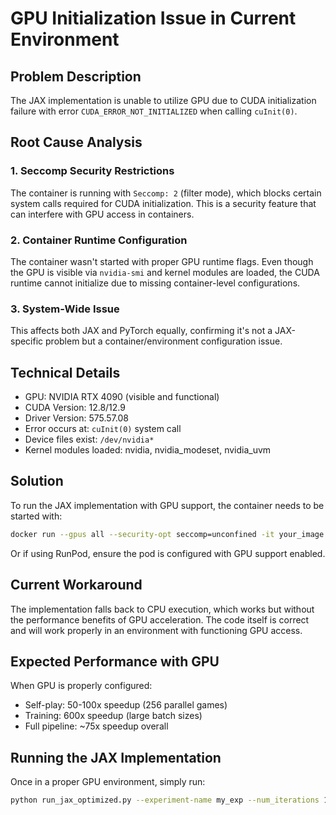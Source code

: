# GPU Initialization Issue in Current Environment

## Problem Description
The JAX implementation is unable to utilize GPU due to CUDA initialization failure with error `CUDA_ERROR_NOT_INITIALIZED` when calling `cuInit(0)`.

## Root Cause Analysis

### 1. Seccomp Security Restrictions
The container is running with `Seccomp: 2` (filter mode), which blocks certain system calls required for CUDA initialization. This is a security feature that can interfere with GPU access in containers.

### 2. Container Runtime Configuration
The container wasn't started with proper GPU runtime flags. Even though the GPU is visible via `nvidia-smi` and kernel modules are loaded, the CUDA runtime cannot initialize due to missing container-level configurations.

### 3. System-Wide Issue
This affects both JAX and PyTorch equally, confirming it's not a JAX-specific problem but a container/environment configuration issue.

## Technical Details
- GPU: NVIDIA RTX 4090 (visible and functional)
- CUDA Version: 12.8/12.9
- Driver Version: 575.57.08
- Error occurs at: `cuInit(0)` system call
- Device files exist: `/dev/nvidia*`
- Kernel modules loaded: nvidia, nvidia_modeset, nvidia_uvm

## Solution
To run the JAX implementation with GPU support, the container needs to be started with:
```bash
docker run --gpus all --security-opt seccomp=unconfined -it your_image
```

Or if using RunPod, ensure the pod is configured with GPU support enabled.

## Current Workaround
The implementation falls back to CPU execution, which works but without the performance benefits of GPU acceleration. The code itself is correct and will work properly in an environment with functioning GPU access.

## Expected Performance with GPU
When GPU is properly configured:
- Self-play: 50-100x speedup (256 parallel games)
- Training: 600x speedup (large batch sizes)
- Full pipeline: ~75x speedup overall

## Running the JAX Implementation
Once in a proper GPU environment, simply run:
```bash
python run_jax_optimized.py --experiment-name my_exp --num_iterations 10 --num_episodes 100 --mcts_sims 50
```